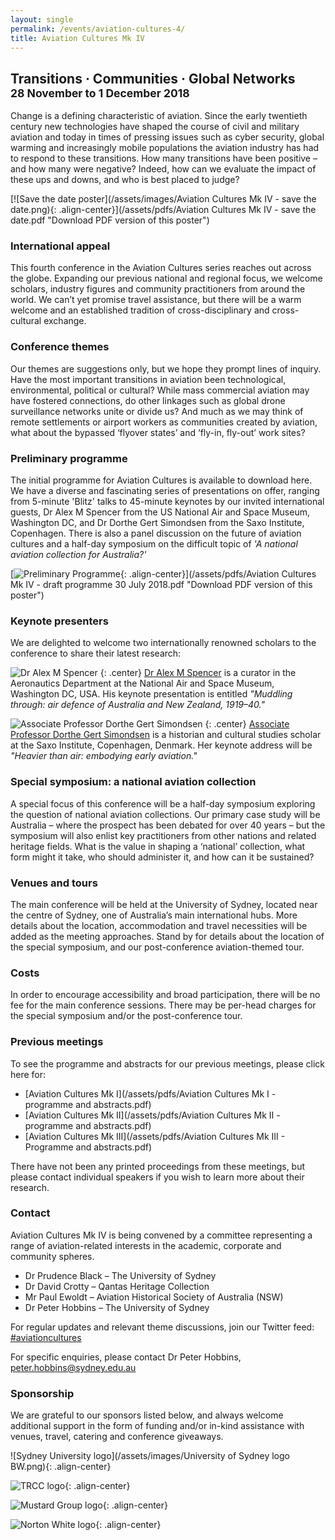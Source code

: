```yaml
---
layout: single
permalink: /events/aviation-cultures-4/
title: Aviation Cultures Mk IV
---
```


## Transitions &middot; Communities &middot; Global Networks<br> <small>28 November to 1 December 2018</small>

Change is a defining characteristic of aviation. Since the early twentieth century new technologies have shaped the course of civil and military aviation and today in times of pressing issues such as cyber security, global warming and increasingly mobile populations the aviation industry has had to respond to these transitions. How many transitions have been positive – and how many were negative? Indeed, how can we evaluate the impact of these ups and downs, and who is best placed to judge?

[![Save the date poster](/assets/images/Aviation Cultures Mk IV - save the date.png){: .align-center}](/assets/pdfs/Aviation Cultures Mk IV - save the date.pdf "Download PDF version of this poster")

### International appeal

This fourth conference in the Aviation Cultures series reaches out across the globe. Expanding our previous national and regional focus, we welcome scholars, industry figures and community practitioners from around the world. We can’t yet promise travel assistance, but there will be a warm welcome and an established tradition of cross-disciplinary and cross-cultural exchange.

### Conference themes

Our themes are suggestions only, but we hope they prompt lines of inquiry. Have the most important transitions in aviation been technological, environmental, political or cultural? While mass commercial aviation may have fostered connections, do other linkages such as global drone surveillance networks unite or divide us? And much as we may think of remote settlements or airport workers as communities created by aviation, what about the bypassed ‘flyover states’ and ‘fly-in, fly-out’ work sites?  

### Preliminary programme

The initial programme for Aviation Cultures is available to download here. We have a diverse and fascinating series of presentations on offer, ranging from 5-minute 'Blitz' talks to 45-minute keynotes by our invited international guests, Dr Alex M Spencer from the US National Air and Space Museum, Washington DC, and Dr Dorthe Gert Simondsen from the Saxo Institute, Copenhagen. There is also a panel discussion on the future of aviation cultures and a half-day symposium on the difficult topic of _'A national aviation collection for Australia?'_

[![Preliminary Programme](/assets/images/preliminary_programme.png){: .align-center}](/assets/pdfs/Aviation Cultures Mk IV - draft programme 30 July 2018.pdf "Download PDF version of this poster")

### Keynote presenters
We are delighted to welcome two internationally renowned scholars to the conference to share their latest research:

![Dr Alex M Spencer](/assets/images/Spencer.png)
{: .center}
[Dr Alex M Spencer](https://airandspace.si.edu/people/staff/alex-spencer) is a curator in the Aeronautics Department at the National Air and Space Museum, Washington DC, USA. His keynote presentation is entitled _"Muddling through: air defence of Australia and New Zealand, 1919–40."_

![Associate Professor Dorthe Gert Simondsen](/assets/images/Simondsen.png)
{: .center}
[Associate Professor Dorthe Gert Simondsen](<https://saxoinstitute.ku.dk/staff/?pure=en%2Fpersons%2Fdorthe-gert-simonsen(1c2dd0ab-4e52-4221-b417-4063ede9a0a5)%2Fpublications.html>) is a historian and cultural studies scholar at the Saxo Institute, Copenhagen, Denmark. Her keynote address will be _"Heavier than air: embodying early aviation."_

### Special symposium: a national aviation collection

A special focus of this conference will be a half-day symposium exploring the question of national aviation collections. Our primary case study will be Australia – where the prospect has been debated for over 40 years – but the symposium will also enlist key practitioners from other nations and related heritage fields. What is the value in shaping a ‘national’ collection, what form might it take, who should administer it, and how can it be sustained?

### Venues and tours

The main conference will be held at the University of Sydney, located near the centre of Sydney, one of Australia’s main international hubs. More details about the location, accommodation and travel necessities will be added as the meeting approaches. Stand by for details about the location of the special symposium, and our post-conference aviation-themed tour.

### Costs

In order to encourage accessibility and broad participation, there will be no fee for the main conference sessions. There may be per-head charges for the special symposium and/or the post-conference tour.

### Previous meetings

To see the programme and abstracts for our previous meetings, please click here for:

* [Aviation Cultures Mk I](/assets/pdfs/Aviation Cultures Mk I - programme and abstracts.pdf)
* [Aviation Cultures Mk II](/assets/pdfs/Aviation Cultures Mk II - programme and abstracts.pdf)
* [Aviation Cultures Mk III](/assets/pdfs/Aviation Cultures Mk III - Programme and abstracts.pdf)

There have not been any printed proceedings from these meetings, but please contact individual speakers if you wish to learn more about their research.

### Contact
Aviation Cultures Mk IV is being convened by a committee representing a range of aviation-related interests in the academic, corporate and community spheres.

* Dr Prudence Black – The University of Sydney
* Dr David Crotty – Qantas Heritage Collection
* Mr Paul Ewoldt – Aviation Historical Society of Australia (NSW)
* Dr Peter Hobbins – The University of Sydney

For regular updates and relevant theme discussions, join our Twitter feed: [#aviationcultures](https://twitter.com/hashtag/aviationcultures?src=hash)

For specific enquiries, please contact Dr Peter Hobbins, peter.hobbins@sydney.edu.au

### Sponsorship
We are grateful to our sponsors listed below, and always welcome additional support in the form of funding and/or in-kind assistance with venues, travel, catering and conference giveaways.

![Sydney University logo](/assets/images/University of Sydney logo BW.png){: .align-center}

![TRCC logo](/assets/images/TRCCLogo.jpg){: .align-center}

![Mustard Group logo](/assets/images/Mustard_Group.png){: .align-center}

![Norton White logo](/assets/images/NortonWhitelogo.jpg){: .align-center}
